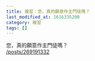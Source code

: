 ```yaml
---
title: 複習：您，真的願意作主門徒嗎？
last_modified_at: 1616335200
category: 複習
tags: []
---
```


<p>您，真的願意作主門徒嗎？<br>
<a href="/posts/269191332" target="_blank">/posts/269191332</a></p>

<p>&nbsp;</p>

